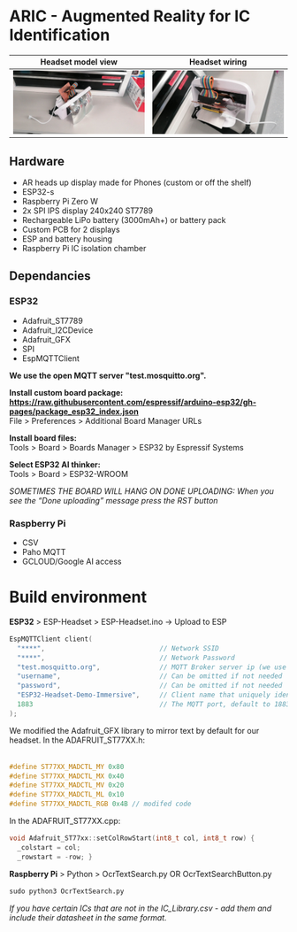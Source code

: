 # **ARIC** - Augmented Reality for IC Identification

  Headset model view           |  Headset wiring
:-------------------------:|:-------------------------:
![](https://raw.githubusercontent.com/RHUL-Electronic-Engineering-Group/AR-Headset-IC-Identification/main/Images/Demo1.jpg)  |  ![](https://raw.githubusercontent.com/RHUL-Electronic-Engineering-Group/AR-Headset-IC-Identification/main/Images/Demo.jpg)

## Hardware 

* AR heads up display made for Phones (custom or off the shelf)  
* ESP32-s  
* Raspberry Pi Zero W
* 2x SPI IPS display 240x240 ST7789  
* Rechargeable LiPo battery (3000mAh+) or battery pack
* Custom PCB for 2 displays
* ESP and battery housing  
* Raspberry Pi IC isolation chamber
## Dependancies 

### ESP32

* Adafruit_ST7789
* Adafruit_I2CDevice
* Adafruit_GFX
* SPI
* EspMQTTClient

**We use the open MQTT server "test.mosquitto.org".** 

**Install custom board package: https://raw.githubusercontent.com/espressif/arduino-esp32/gh-pages/package_esp32_index.json**  
File > Preferences > Additional Board Manager URLs  

**Install board files:**  
Tools > Board > Boards Manager > ESP32 by Espressif Systems  

**Select ESP32 AI thinker:**  
Tools > Board > ESP32-WROOM

_SOMETIMES THE BOARD WILL HANG ON DONE UPLOADING: When you see the “Done uploading” message press the RST button_

### Raspberry Pi

* CSV
* Paho MQTT
* GCLOUD/Google AI access

# Build environment

**ESP32** > ESP-Headset > ESP-Headset.ino -> Upload to ESP 

```C++
EspMQTTClient client(
  "****",                             // Network SSID
  "****",                             // Network Password
  "test.mosquitto.org",               // MQTT Broker server ip (we use public)
  "username",                         // Can be omitted if not needed
  "password",                         // Can be omitted if not needed
  "ESP32-Headset-Demo-Immersive",     // Client name that uniquely identify your device
  1883                                // The MQTT port, default to 1883. this line can be omitted
);
```

We modified the Adafruit_GFX library to mirror text by default for our headset. In the ADAFRUIT_ST77XX.h:

```C++

#define ST77XX_MADCTL_MY 0x80
#define ST77XX_MADCTL_MX 0x40
#define ST77XX_MADCTL_MV 0x20
#define ST77XX_MADCTL_ML 0x10
#define ST77XX_MADCTL_RGB 0x4B // modifed code

```

In the ADAFRUIT_ST77XX.cpp:

```C++
void Adafruit_ST77xx::setColRowStart(int8_t col, int8_t row) {
  _colstart = col;
  _rowstart = -row; }
```

**Raspberry Pi** > Python > OcrTextSearch.py OR OcrTextSearchButton.py

```python
sudo python3 OcrTextSearch.py
```
_If you have certain ICs that are not in the IC_Library.csv - add them and include their datasheet in the same format._

